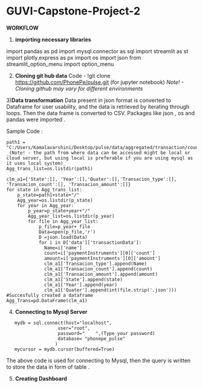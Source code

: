 # GUVI-Capstone-Project-2

**WORKFLOW**
1) **importing necessary libraries**

import pandas as pd
import mysql.connector as sql
import streamlit as st
import plotly.express as px
import os
import json
from streamlit_option_menu import option_menu

2) **Cloning git hub data**
   Code - !git clone https://github.com/PhonePe/pulse.git (for jupyter notebook)  _Note! - Cloning github may vary for different environments_

3)**Data transformation**
   Data present in json format is converted to Dataframe for user usability, and the data is retrieved by iterating through loops. Then the data frame is converted 
   to CSV. Packages like json , os and pandas were imported .

Sample Code :

```
path1 = "C:/Users/Kamalavarshini/Desktop/pulse/data/aggregated/transaction/country/india/state/"  _(Note! - the path from where data can be accessed might be local or  cloud server, but using local is preferable if you are using mysql as it uses local system)_
Agg_trans_list=os.listdir(path1)
```

```
clm_a1={'State':[], 'Year':[],'Quater':[],'Transacion_type':[], 'Transacion_count':[], 'Transacion_amount':[]}
for state in Agg_trans_list:
    p_state=path1+state+"/"
    Agg_year=os.listdir(p_state)
    for year in Agg_year:
        p_year=p_state+year+"/"
        Agg_year_list=os.listdir(p_year)
        for file in Agg_year_list:
            p_file=p_year+ file
            Data=open(p_file,'r')
            D =json.load(Data)
            for i in D['data']['transactionData']:
              Name=i['name']
              count=i['paymentInstruments'][0]['count']
              amount=i['paymentInstruments'][0]['amount']
              clm_a1['Transacion_type'].append(Name)
              clm_a1['Transacion_count'].append(count)
              clm_a1['Transacion_amount'].append(amount)
              clm_a1['State'].append(state)
              clm_a1['Year'].append(year)
              clm_a1['Quater'].append(int(file.strip('.json')))
#Succesfully created a dataframe
Agg_Trans=pd.DataFrame(clm_a1)

```


4) **Connecting to Mysql Server**

```
   mydb = sql.connect(host="localhost",
                   user="root",
                   password="    ",(Type your password)
                   database= "phonepe_pulse"
                  )
   mycursor = mydb.cursor(buffered=True)

```
  
The above code is used for connecting to Mysql, then the query is written to store the data in form of table .

5) **Creating Dashboard** 


